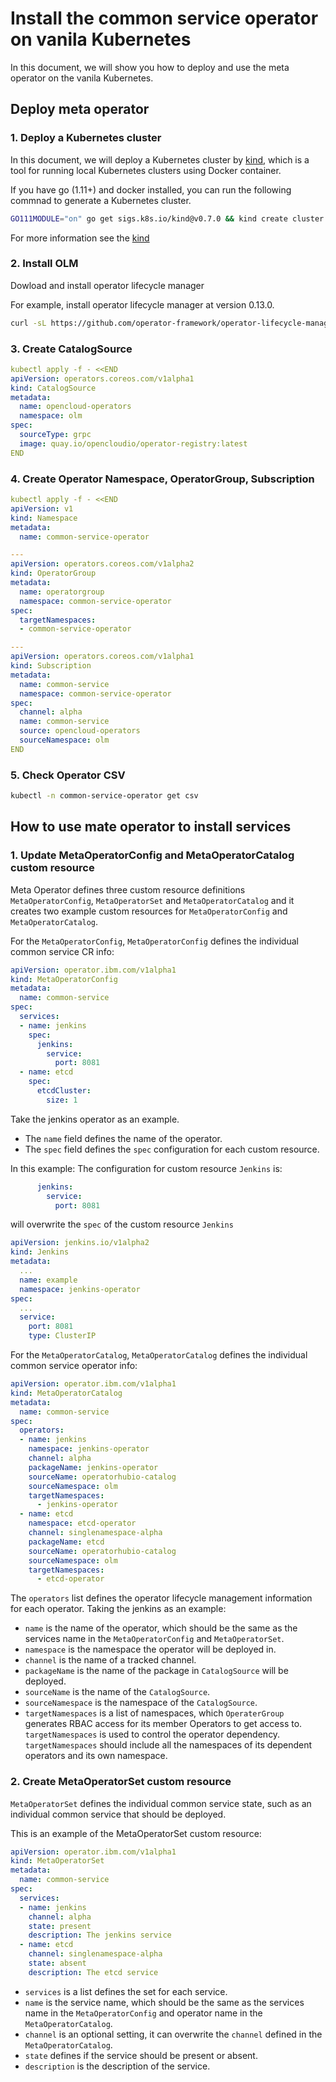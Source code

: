 # Install the common service operator on vanila Kubernetes

In this document, we will show you how to deploy and use the meta operator on the vanila Kubernetes.

## Deploy meta operator

### 1. Deploy a Kubernetes cluster

In this document, we will deploy a Kubernetes cluster by [kind](https://github.com/kubernetes-sigs/kind), which is a tool for running local Kubernetes clusters using Docker container.

If you have go (1.11+) and docker installed, you can run the following commnad to generate a Kubernetes cluster.

```bash
GO111MODULE="on" go get sigs.k8s.io/kind@v0.7.0 && kind create cluster
```

For more information see the [kind](https://github.com/kubernetes-sigs/kind#installation-and-usage)

### 2. Install OLM

Dowload and install operator lifecycle manager

For example, install operator lifecycle manager at version 0.13.0.

```bash
curl -sL https://github.com/operator-framework/operator-lifecycle-manager/releases/download/0.13.0/install.sh | bash -s 0.13.0
```

### 3. Create CatalogSource

```yaml
kubectl apply -f - <<END
apiVersion: operators.coreos.com/v1alpha1
kind: CatalogSource
metadata:
  name: opencloud-operators
  namespace: olm
spec:
  sourceType: grpc
  image: quay.io/opencloudio/operator-registry:latest
END
```

### 4. Create Operator Namespace, OperatorGroup, Subscription

```yaml
kubectl apply -f - <<END
apiVersion: v1
kind: Namespace
metadata:
  name: common-service-operator

---
apiVersion: operators.coreos.com/v1alpha2
kind: OperatorGroup
metadata:
  name: operatorgroup
  namespace: common-service-operator
spec:
  targetNamespaces:
  - common-service-operator

---
apiVersion: operators.coreos.com/v1alpha1
kind: Subscription
metadata:
  name: common-service
  namespace: common-service-operator
spec:
  channel: alpha
  name: common-service
  source: opencloud-operators
  sourceNamespace: olm
END
```

### 5. Check Operator CSV

```bash
kubectl -n common-service-operator get csv
```

## How to use mate operator to install services

### 1. Update MetaOperatorConfig and MetaOperatorCatalog custom resource

Meta Operator defines three custom resource definitions `MetaOperatorConfig`, `MetaOperatorSet` and `MetaOperatorCatalog` and it creates two example custom resources for `MetaOperatorConfig` and `MetaOperatorCatalog`.

For the `MetaOperatorConfig`,
`MetaOperatorConfig` defines the individual common service CR info:

```yaml
apiVersion: operator.ibm.com/v1alpha1
kind: MetaOperatorConfig
metadata:
  name: common-service
spec:
  services:
  - name: jenkins
    spec:
      jenkins:
        service:
          port: 8081
  - name: etcd
    spec:
      etcdCluster:
        size: 1
```

Take the jenkins operator as an example.
- The `name` field defines the name of the operator.
- The `spec` field defines the `spec` configuration for each custom resource.

In this example:
The configuration for custom resource `Jenkins` is:

```yaml
      jenkins:
        service:
          port: 8081
```

will overwrite the `spec` of the custom resource `Jenkins`

```yaml
apiVersion: jenkins.io/v1alpha2
kind: Jenkins
metadata:
  ...
  name: example
  namespace: jenkins-operator
spec:
  ...
  service:
    port: 8081
    type: ClusterIP
```

For the `MetaOperatorCatalog`,
`MetaOperatorCatalog` defines the individual common service operator info:

```yaml
apiVersion: operator.ibm.com/v1alpha1
kind: MetaOperatorCatalog
metadata:
  name: common-service
spec:
  operators:
  - name: jenkins
    namespace: jenkins-operator
    channel: alpha
    packageName: jenkins-operator
    sourceName: operatorhubio-catalog
    sourceNamespace: olm
    targetNamespaces:
      - jenkins-operator
  - name: etcd
    namespace: etcd-operator
    channel: singlenamespace-alpha
    packageName: etcd
    sourceName: operatorhubio-catalog
    sourceNamespace: olm
    targetNamespaces:
      - etcd-operator
```

The `operators` list defines the operator lifecycle management information for each operator.
Taking the jenkins as an example:
- `name` is the name of the operator, which should be the same as the services name in the `MetaOperatorConfig` and `MetaOperatorSet`.
- `namespace` is the namespace the operator will be deployed in.
- `channel` is the name of a tracked channel.
- `packageName` is the name of the package in `CatalogSource` will be deployed.
- `sourceName` is the name of the `CatalogSource`.
- `sourceNamespace` is the namespace of the `CatalogSource`.
- `targetNamespaces` is a list of namespaces, which `OperaterGroup` generates RBAC access for its member Operators to get access to. `targetNamespaces` is used to control the operator dependency. `targetNamespaces` should include all the namespaces of its dependent operators and its own namespace.

### 2. Create MetaOperatorSet custom resource

`MetaOperatorSet` defines the individual common service state, such as an individual common service that should be deployed.

This is an example of the MetaOperatorSet custom resource:

```yaml
apiVersion: operator.ibm.com/v1alpha1
kind: MetaOperatorSet
metadata:
  name: common-service
spec:
  services:
  - name: jenkins
    channel: alpha
    state: present
    description: The jenkins service
  - name: etcd
    channel: singlenamespace-alpha
    state: absent
    description: The etcd service
```

- `services` is a list defines the set for each service.
- `name` is the service name, which should be the same as the services name in the `MetaOperatorConfig` and operator name in the `MetaOperatorCatalog`.
- `channel` is an optional setting, it can overwrite the `channel` defined in the `MetaOperatorCatalog`.
- `state` defines if the service should be present or absent.
- `description` is the description of the service.
